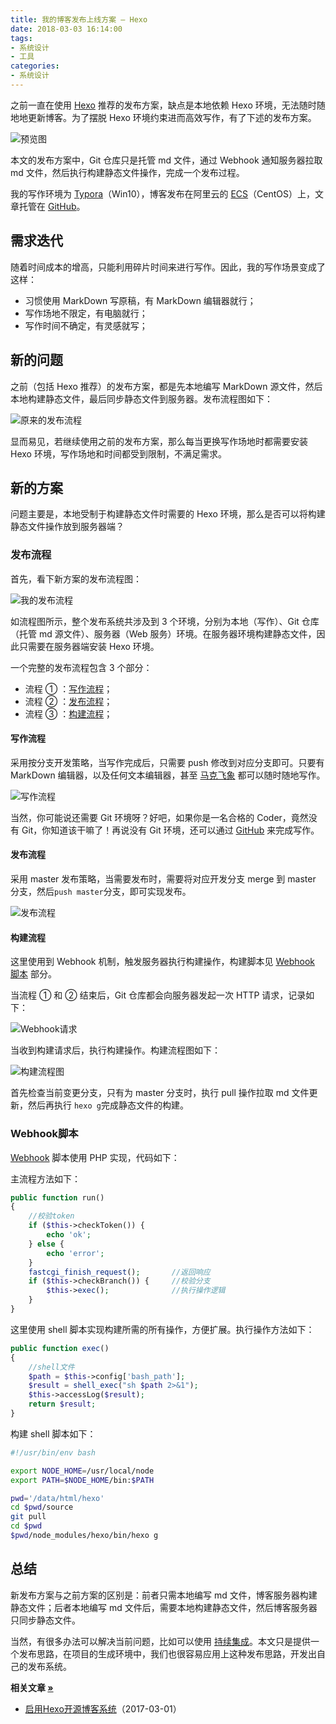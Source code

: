 ```yaml
---
title: 我的博客发布上线方案 — Hexo
date: 2018-03-03 16:14:00
tags:
- 系统设计
- 工具
categories:
- 系统设计
---
```


之前一直在使用 [Hexo](https://www.fanhaobai.com/2017/03/install-hexo.html#官方推荐) 推荐的发布方案，缺点是本地依赖 Hexo 环境，无法随时随地地更新博客。为了摆脱 Hexo 环境约束进而高效写作，有了下述的发布方案。

![预览图](//img1.fanhaobai.com/2018/03/hexo-deploy/082786eb-0903-4776-a345-e52d25de2e49.png)<!--more-->

本文的发布方案中，Git 仓库只是托管 md 文件，通过 Webhook 通知服务器拉取 md 文件，然后执行构建静态文件操作，完成一个发布过程。

我的写作环境为 [Typora](https://www.typora.io/)（Win10），博客发布在阿里云的 [ECS](https://www.fanhaobai.com)（CentOS）上，文章托管在 [GitHub](https://github.com/fan-haobai/blog)。

## 需求迭代

随着时间成本的增高，只能利用碎片时间来进行写作。因此，我的写作场景变成了这样：

* 习惯使用 MarkDown 写原稿，有 MarkDown 编辑器就行；
* 写作场地不限定，有电脑就行；
* 写作时间不确定，有灵感就写；

## 新的问题

之前（包括 Hexo 推荐）的发布方案，都是先本地编写 MarkDown 源文件，然后本地构建静态文件，最后同步静态文件到服务器。发布流程图如下：

![原来的发布流程](//img2.fanhaobai.com/2018/03/hexo-deploy/f2ec7449-ae8a-4f6a-8dfa-95d6abf4aaa6.png)

显而易见，若继续使用之前的发布方案，那么每当更换写作场地时都需要安装 Hexo 环境，写作场地和时间都受到限制，不满足需求。

## 新的方案

问题主要是，本地受制于构建静态文件时需要的 Hexo 环境，那么是否可以将构建静态文件操作放到服务器端？

### 发布流程

首先，看下新方案的发布流程图：

![我的发布流程](//img3.fanhaobai.com/2018/03/hexo-deploy/bf3adf97-088b-47cd-b5ab-377a4f4acd44.png)

如流程图所示，整个发布系统共涉及到 3 个环境，分别为本地（写作）、Git 仓库（托管 md 源文件）、服务器（Web 服务）环境。在服务器环境构建静态文件，因此只需要在服务器端安装 Hexo 环境。 

一个完整的发布流程包含 3 个部分：

* 流程 ① ：[写作流程](#写作流程)；
* 流程 ② ：[发布流程](#发布流程)；
* 流程 ③ ：[构建流程](#构建流程)；

#### 写作流程

采用按分支开发策略，当写作完成后，只需要 push 修改到对应分支即可。只要有 MarkDown 编辑器，以及任何文本编辑器，甚至 [马克飞象](https://maxiang.io/) 都可以随时随地写作。

![写作流程](//img4.fanhaobai.com/2018/03/hexo-deploy/cd4f6674-aba5-4cbc-87e6-18c0c230585b.png)

当然，你可能说还需要 Git 环境呀？好吧，如果你是一名合格的 Coder，竟然没有 Git，你知道该干嘛了！再说没有 Git 环境，还可以通过 [GitHub](https://github.com) 来完成写作。 

#### 发布流程

采用 master 发布策略，当需要发布时，需要将对应开发分支 merge 到 master 分支，然后`push master`分支，即可实现发布。

![发布流程](//img5.fanhaobai.com/2018/03/hexo-deploy/12b62d2e-7e26-4a3c-a770-e0d16d5c2254.png)

#### 构建流程

这里使用到 Webhook 机制，触发服务器执行构建操作，构建脚本见 [Webhook 脚本](#Webhook脚本) 部分。

当流程 ① 和 ② 结束后，Git 仓库都会向服务器发起一次 HTTP 请求，记录如下：

![Webhook请求](//img0.fanhaobai.com/2018/03/hexo-deploy/9ee84981-7d79-47f5-98f8-e7500eff6e67.png)

当收到构建请求后，执行构建操作。构建流程图如下：

![构建流程图](//img1.fanhaobai.com/2018/03/hexo-deploy/3b8f20b3-f3b2-498d-afa4-d60391c47db5.png)

首先检查当前变更分支，只有为 master 分支时，执行 pull 操作拉取 md 文件更新，然后再执行 `hexo g`完成静态文件的构建。 

### Webhook脚本

[Webhook](https://github.com/fan-haobai/webhook) 脚本使用 PHP 实现，代码如下：

主流程方法如下：

```PHP
public function run()
{
    //校验token
    if ($this->checkToken()) {
        echo 'ok';
    } else {
        echo 'error';
    }
    fastcgi_finish_request();       //返回响应
    if ($this->checkBranch()) {     //校验分支
        $this->exec();              //执行操作逻辑
    }
}
```

这里使用 shell 脚本实现构建所需的所有操作，方便扩展。执行操作方法如下：

```PHP
public function exec()
{
    //shell文件
    $path = $this->config['bash_path'];
    $result = shell_exec("sh $path 2>&1");
    $this->accessLog($result);
    return $result;
}
```

构建 shell 脚本如下：

```Bash
#!/usr/bin/env bash

export NODE_HOME=/usr/local/node
export PATH=$NODE_HOME/bin:$PATH

pwd='/data/html/hexo'
cd $pwd/source
git pull
cd $pwd
$pwd/node_modules/hexo/bin/hexo g
```

## 总结

新发布方案与之前方案的区别是：前者只需本地编写 md 文件，博客服务器构建静态文件；后者本地编写 md 文件后，需要本地构建静态文件，然后博客服务器只同步静态文件。

当然，有很多办法可以解决当前问题，比如可以使用 [持续集成](https://formulahendry.github.io/2016/12/04/hexo-ci/)。本文只是提供一个发布思路，在项目的生成环境中，我们也很容易应用上这种发布思路，开发出自己的发布系统。

<strong>相关文章 [»](#)</strong>

* [启用Hexo开源博客系统](https://www.fanhaobai.com/2017/03/install-hexo.html)<span>（2017-03-01）</span>